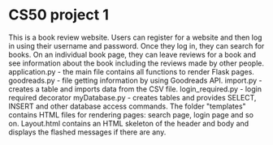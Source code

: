# CS50 project 1

This is a book review website. Users can register for a website and then log in using their username and password. Once they log in, they can search for books. On an individual book page, they can leave reviews for a book and see information about the book including the reviews made by other people. 
application.py - the main file contains all functions to render Flask pages. 
goodreads.py - file getting information by using Goodreads API.
import.py - creates a table and imports data from the CSV file.
login_required.py - login required decorator
myDatabase.py - creates tables and provides SELECT, INSERT and other database access commands.
The folder "templates" contains HTML files for rendering pages: search page, login page and so on. Layout.html contains an HTML skeleton of the header and body and displays the flashed messages if there are any.
